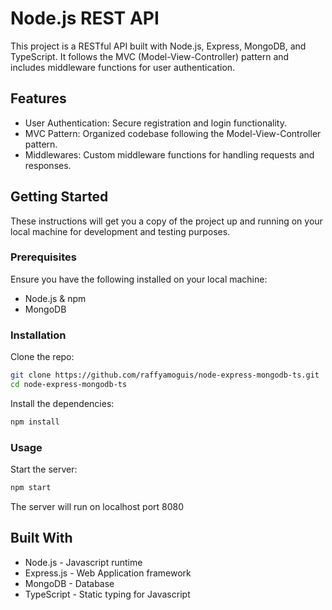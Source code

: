 # Node.js REST API

This project is a RESTful API built with Node.js, Express, MongoDB, and TypeScript. It follows the MVC (Model-View-Controller) pattern and includes middleware functions for user authentication.

## Features

- User Authentication: Secure registration and login functionality.
- MVC Pattern: Organized codebase following the Model-View-Controller pattern.
- Middlewares: Custom middleware functions for handling requests and responses.

## Getting Started

These instructions will get you a copy of the project up and running on your local machine for development and testing purposes.

### Prerequisites

Ensure you have the following installed on your local machine:

- Node.js & npm
- MongoDB

### Installation

Clone the repo:

```bash
git clone https://github.com/raffyamoguis/node-express-mongodb-ts.git
cd node-express-mongodb-ts
```
Install the dependencies:

```bash
npm install
```

### Usage
Start the server:
```bash
npm start
```
The server will run on localhost port 8080

## Built With
- Node.js - Javascript runtime
- Express.js - Web Application framework
- MongoDB - Database
- TypeScript - Static typing for Javascript
